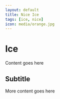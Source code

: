 ```yaml
---
layout: default
title: Nice Ice
tags: [ice, nice]
icon: media/orange.jpg
---
```


# Ice
Content goes here
## Subtitle
More content goes here
